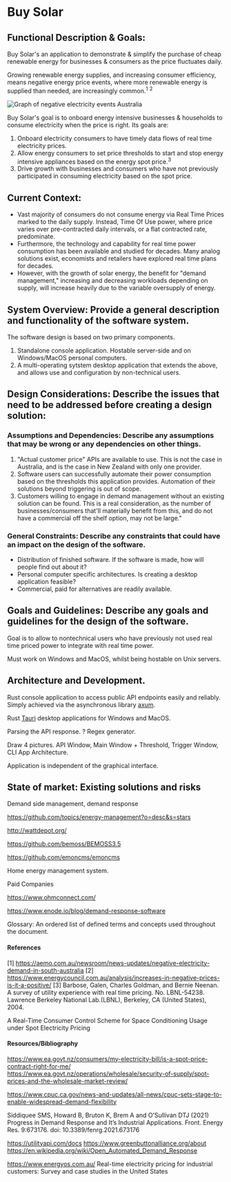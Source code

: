 # Buy Solar

## Functional Description & Goals:

Buy Solar's an application to demonstrate & simplify the purchase of cheap renewable energy for businesses & consumers
as the price fluctuates daily.

Growing renewable energy supplies, and increasing consumer efficiency, means negative energy price events, where more
renewable energy is supplied than needed, are increasingly common.<sup>1</sup> <sup>2</sup>

![Graph of negative electricity events Australia](https://live-production.wcms.abc-cdn.net.au/bb66f38c5bf6228c5df54a69af8c0c63?src)

Buy Solar's goal is to onboard energy intensive businesses & households to consume electricity when the price is right.
Its goals are:

1. Onboard electricity consumers to have timely data flows of real time electricity prices.
2. Allow energy consumers to set price thresholds to start and stop energy intensive appliances based on the energy spot
   price.<sup>3</sup>
3. Drive growth with businesses and consumers who have not previously participated in consuming electricity based on the
   spot price.

## Current Context:

- Vast majority of consumers do not consume energy via Real Time Prices marked to the daily supply. Instead, Time Of Use
  power, where price varies over pre-contracted daily intervals, or a flat contracted rate, predominate.
- Furthermore, the technology and capability for real time power consumption has been available and studied for decades.
  Many analog solutions exist, economists and retailers have explored real time plans for decades.
- However, with the growth of solar energy, the benefit for "demand management," increasing and decreasing workloads
  depending on supply, will increase heavily due to the variable oversupply of energy.

## System Overview: Provide a general description and functionality of the software system.

The software design is based on two primary components.

1. Standalone console application. Hostable server-side and on Windows/MacOS personal computers.
2. A multi-operating sytstem desktop application that extends the above, and allows use and configuration by
   non-technical users.

## Design Considerations: Describe the issues that need to be addressed before creating a design solution:

### Assumptions and Dependencies: Describe any assumptions that may be wrong or any dependencies on other things.

1. "Actual customer price" APIs are available to use. This is not the case in Australia, and is the case in New Zealand
   with only one provider.
2. Software users can successfully automate their power consumption based on the thresholds this application provides.
   Automation of their solutions beyond triggering is out of scope.
3. Customers willing to engage in demand management without an existing solution can be found. This is a real
   consideration, as the number of businesses/consumers that'll materially benefit from this, and do not have a
   commercial off the shelf option, may not be large."

### General Constraints: Describe any constraints that could have an impact on the design of the software.

- Distribution of finished software. If the software is made, how will people find out about it?
- Personal computer specific architectures. Is creating a desktop application feasible?
- Commercial, paid for alternatives are readily available.

## Goals and Guidelines: Describe any goals and guidelines for the design of the software.

Goal is to allow to nontechnical users who have previously not used real time priced power to integrate with real time
power.

Must work on Windows and MacOS, whilst being hostable on Unix servers.

## Architecture and Development.

Rust console application to access public API endpoints easily and reliably. Simply achieved via the asynchronous
library [axum](https://github.com/tokio-rs/axum).

Rust [Tauri](https://tauri.app/) desktop applications for Windows and MacOS.

Parsing the API response. ? Regex generator.

Draw 4 pictures. API Window, Main Window + Threshold, Trigger Window, CLI App Architecture.

Application is independent of the graphical interface.

## State of market: Existing solutions and risks

Demand side management, demand response

https://github.com/topics/energy-management?o=desc&s=stars

http://wattdepot.org/

https://github.com/bemoss/BEMOSS3.5

https://github.com/emoncms/emoncms

Home energy management system.

Paid Companies

https://www.ohmconnect.com/

https://www.enode.io/blog/demand-response-software

Glossary: An ordered list of defined terms and concepts used throughout the document.

#### References

[1] https://aemo.com.au/newsroom/news-updates/negative-electricity-demand-in-south-australia
[2] https://www.energycouncil.com.au/analysis/increases-in-negative-prices-is-it-a-positive/
[3] Barbose, Galen, Charles Goldman, and Bernie Neenan. A survey of utility experience with real time pricing. No.
LBNL-54238. Lawrence Berkeley National Lab.(LBNL), Berkeley, CA (United States), 2004.

A Real-Time Consumer Control Scheme for Space Conditioning Usage
under Spot Electricity Pricing

#### Resources/Bibliography

https://www.ea.govt.nz/consumers/my-electricity-bill/is-a-spot-price-contract-right-for-me/
https://www.ea.govt.nz/operations/wholesale/security-of-supply/spot-prices-and-the-wholesale-market-review/

https://www.cpuc.ca.gov/news-and-updates/all-news/cpuc-sets-stage-to-enable-widespread-demand-flexibility

Siddiquee SMS, Howard B, Bruton K, Brem A and O’Sullivan DTJ (2021) Progress in Demand Response and It’s Industrial
Applications. Front. Energy Res. 9:673176. doi: 10.3389/fenrg.2021.673176

https://utilityapi.com/docs
https://www.greenbuttonalliance.org/about
https://en.wikipedia.org/wiki/Open_Automated_Demand_Response

https://www.energyos.com.au/
Real-time electricity pricing for industrial customers: Survey and case
studies in the United States